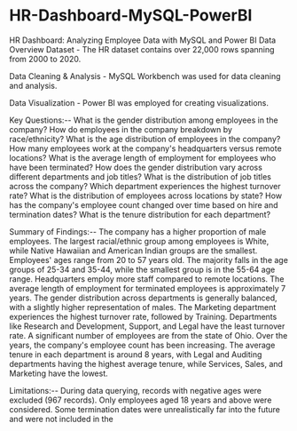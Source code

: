 # HR-Dashboard-MySQL-PowerBI
HR Dashboard: Analyzing Employee Data with MySQL and Power BI
Data Overview
Dataset - The HR dataset contains over 22,000 rows spanning from 2000 to 2020.

Data Cleaning & Analysis - MySQL Workbench was used for data cleaning and analysis.

Data Visualization - Power BI was employed for creating visualizations.



Key Questions:--
What is the gender distribution among employees in the company?
How do employees in the company breakdown by race/ethnicity?
What is the age distribution of employees in the company?
How many employees work at the company's headquarters versus remote locations?
What is the average length of employment for employees who have been terminated?
How does the gender distribution vary across different departments and job titles?
What is the distribution of job titles across the company?
Which department experiences the highest turnover rate?
What is the distribution of employees across locations by state?
How has the company's employee count changed over time based on hire and termination dates?
What is the tenure distribution for each department?



Summary of Findings:--
The company has a higher proportion of male employees.
The largest racial/ethnic group among employees is White, while Native Hawaiian and American Indian groups are the smallest.
Employees' ages range from 20 to 57 years old. The majority falls in the age groups of 25-34 and 35-44, while the smallest group is in the 55-64 age range.
Headquarters employ more staff compared to remote locations.
The average length of employment for terminated employees is approximately 7 years.
The gender distribution across departments is generally balanced, with a slightly higher representation of males.
The Marketing department experiences the highest turnover rate, followed by Training. Departments like Research and Development, Support, and Legal have the least turnover rate.
A significant number of employees are from the state of Ohio.
Over the years, the company's employee count has been increasing.
The average tenure in each department is around 8 years, with Legal and Auditing departments having the highest average tenure, while Services, Sales, and Marketing have the lowest.



Limitations:--
During data querying, records with negative ages were excluded (967 records). Only employees aged 18 years and above were considered.
Some termination dates were unrealistically far into the future and were not included in the 
